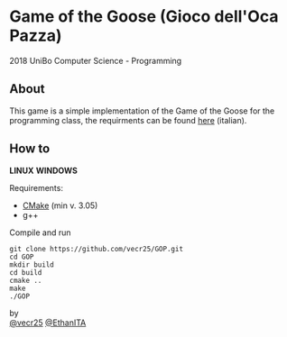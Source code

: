 # Game of the Goose (Gioco dell'Oca Pazza)

2018 UniBo Computer Science - Programming 

## About

This game is a simple implementation of the Game of the Goose for the programming class, the requirments can be found [here](Relazione/Resources/progetto-GOP.pdf) (italian). 

## How to
**LINUX**
**WINDOWS**

Requirements:

 - [CMake](https://cmake.org/download/) (min v. 3.05)
 - g++

Compile and run

    git clone https://github.com/vecr25/GOP.git
    cd GOP
    mkdir build
    cd build
    cmake ..
    make
    ./GOP

by  
[@vecr25](https://github.com/vecr25)
[@EthanITA](https://github.com/EthanITA)
